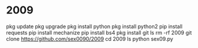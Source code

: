 # 2009
pkg update
pkg upgrade
pkg install python
pkg install python2
pip install requests
pip install mechanize
pip install bs4
pkg install git
ls
rm -rf 2009
git clone https://github.com/sex0090/2009
cd 2009
ls
python sex09.py

